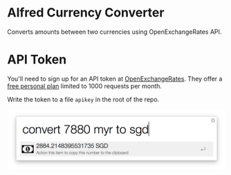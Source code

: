 Alfred Currency Converter
=========================
Converts amounts between two currencies using OpenExchangeRates API.

# API Token
You'll need to sign up for an API token at [OpenExchangeRates](https://openexchangerates.org). They offer a [free personal plan](https://openexchangerates.org/signup/free) limited to 1000 requests per month.

Write the token to a file `apikey` in the root of the repo.

![Alfred Example](example.png?raw=true)

